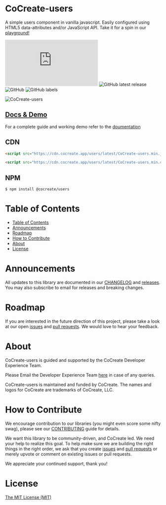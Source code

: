 # CoCreate-users

A simple users component in vanilla javascript. Easily configured using HTML5 data-attributes and/or JavaScript API. Take it for a spin in our [playground!](https://cocreate.app/docs/users)

![GitHub file size in bytes](https://img.shields.io/github/size/CoCreate-app/CoCreate-users/dist/CoCreate-users.min.js?label=minified%20size&style=for-the-badge)
![GitHub latest release](https://img.shields.io/github/v/release/CoCreate-app/CoCreate-users?style=for-the-badge)
![GitHub](https://img.shields.io/github/license/CoCreate-app/CoCreate-users?style=for-the-badge)
![GitHub labels](https://img.shields.io/github/labels/CoCreate-app/CoCreate-users/help%20wanted?style=for-the-badge)

![CoCreate-users](https://cdn.cocreate.app/docs/CoCreate-users.gif)

## [Docs & Demo](https://cocreate.app/docs/users)

For a complete guide and working demo refer to the [doumentation](https://cocreate.app/docs/users)

## CDN

```html
<script src="https://cdn.cocreate.app/users/latest/CoCreate-users.min.js"></script>
```

```html
<script src="https://cdn.cocreate.app/users/latest/CoCreate-users.min.css"></script>
```

## NPM

```shell
$ npm install @cocreate/users
```

# Table of Contents

- [Table of Contents](#table-of-contents)
- [Announcements](#announcements)
- [Roadmap](#roadmap)
- [How to Contribute](#how-to-contribute)
- [About](#about)
- [License](#license)

<a name="announcements"></a>

# Announcements

All updates to this library are documented in our [CHANGELOG](https://github.com/CoCreate-app/CoCreate-users/blob/master/CHANGELOG.md) and [releases](https://github.com/CoCreate-app/CoCreate-users/releases). You may also subscribe to email for releases and breaking changes.

<a name="roadmap"></a>

# Roadmap

If you are interested in the future direction of this project, please take a look at our open [issues](https://github.com/CoCreate-app/CoCreate-users/issues) and [pull requests](https://github.com/CoCreate-app/CoCreate-users/pulls). We would love to hear your feedback.

<a name="about"></a>

# About

CoCreate-users is guided and supported by the CoCreate Developer Experience Team.

Please Email the Developer Experience Team [here](mailto:develop@cocreate.app) in case of any queries.

CoCreate-users is maintained and funded by CoCreate. The names and logos for CoCreate are trademarks of CoCreate, LLC.

<a name="contribute"></a>

# How to Contribute

We encourage contribution to our libraries (you might even score some nifty swag), please see our [CONTRIBUTING](https://github.com/CoCreate-app/CoCreate-users/blob/master/CONTRIBUTING.md) guide for details.

We want this library to be community-driven, and CoCreate led. We need your help to realize this goal. To help make sure we are building the right things in the right order, we ask that you create [issues](https://github.com/CoCreate-app/CoCreate-users/issues) and [pull requests](https://github.com/CoCreate-app/CoCreate-users/pulls) or merely upvote or comment on existing issues or pull requests.

We appreciate your continued support, thank you!

# License

[The MIT License (MIT)](https://github.com/CoCreate-app/CoCreate-users/blob/master/LICENSE)
